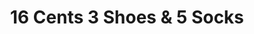 ---
title: "16 Cents 3 Shoes & 5 Socks"
url: /spokane/16-cents-3-shoes-and-5-socks-north-division-street/
shop: furniture
---